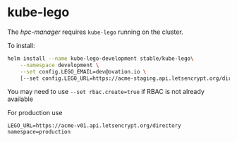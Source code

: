 # kube-lego

The _hpc-manager_ requires `kube-lego` running on the cluster.

To install:
```bash
helm install --name kube-lego-development stable/kube-lego\
    --namespace development \
    --set config.LEGO_EMAIL=dev@ovation.io \
    [--set config.LEGO_URL=https://acme-staging.api.letsencrypt.org/directory] # default
```

You may need to use `--set rbac.create=true` if RBAC is not already available

For production use
```
LEGO_URL=https://acme-v01.api.letsencrypt.org/directory
namespace=production
```
